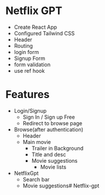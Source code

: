 # Netflix GPT

 - Create React App
 - Configured Tailwind CSS
 - Header
 - Routing
 - login form
 - Signup Form
 - form validation
 - use ref hook
# Features
 - Login/Signup
     - Sign In / Sign up Free
     - Redirect to browse page 
 - Browse(after authentication)
     - Header
     - Main movie
        - Trailer in Background
        - Title and desc
        - Movie suggestions
            - Movie lists  
 - NetflixGpt
     - Search bar
     - Movie suggestions# Netflix-gpt

